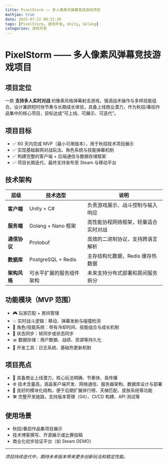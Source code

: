 ```yaml
---
title: PixelStorm —— 多人像素风弹幕竞技游戏项目
mathjax: true
date: 2025-07-22 00:21:20
tags: [PixelStorm, 游戏开发, Unity, Golang]
categories: 游戏开发
---
```


# PixelStorm —— 多人像素风弹幕竞技游戏项目

## 项目定位
一款 **支持多人实时对战** 的像素风格弹幕射击游戏，强调战术操作与多样技能组合。设计兼顾短时快节奏与长期成长体验，具备上线商业潜力，作为秋招/春招作品集中的核心项目，目标达成“可上线、可展示、可迭代”。

## 项目目标
- ✅ 60 天内完成 MVP（最小可用版本），用于秋招技术项目展示  
- ✅ 实现基础联网对战玩法、角色系统与技能弹幕机制  
- ✅ 构建完整的客户端 + 后端通信与数据存储框架  
- ✅ 项目长期迭代，最终支持发布至 Steam 与移动平台

## 技术架构

| 层级       | 技术选型              | 说明                             |
| ---------- | --------------------- | -------------------------------- |
| **客户端** | Unity + C#            | 负责游戏展示、战斗控制与输入响应  |
| **服务端** | Golang + Nano 框架    | 高性能协程网络框架，轻量适合实时对战 |
| **通信协议** | Protobuf              | 高效的二进制协议，支持跨语言解析  |
| **数据库** | PostgreSQL + Redis    | 主存结构化数据，Redis 缓存热数据  |
| **架构风格** | 可水平扩展的服务组件架构 | 未来支持分布式部署和房间服务拆分    |

## 功能模块（MVP 范围）
- 🎮 玩家匹配 + 房间管理  
- 💥 实时战斗逻辑：移动、弹幕发射与碰撞检测  
- 👤 角色/技能系统：带有冷却时间、技能组合与成长机制  
- 🧠 状态同步：帧同步或状态同步  
- 📊 数据存储：用户数据、战绩、资源等持久化  
- 🧰 开发工具：日志系统、基础热更新机制  

## 项目亮点
- 🚀 具备商业上线潜力，核心玩法明确、节奏快、易传播  
- ⚙️ 技术含量高，涵盖客户端开发、网络通信、服务器架构、数据库设计与部署  
- 🧩 良好的模块化结构，便于后期扩展排行榜、天梯匹配、皮肤系统等功能  
- 🛠️ 完整开发链路，支持版本管理（Git）、CI/CD 构建、API 测试等  

## 使用场景
- 秋招/春招作品集项目展示  
- 技术博客撰写、开源展示或比赛投稿  
- 商业化初步验证平台（如 Steam DEMO）

---

*项目持续迭代中，期待未来版本带来更多创新玩法和稳定性能。*
